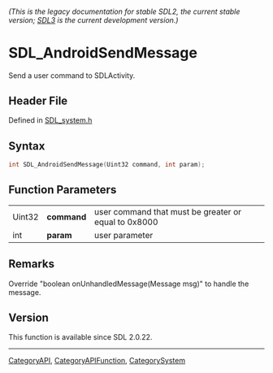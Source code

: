 ###### (This is the legacy documentation for stable SDL2, the current stable version; [SDL3](https://wiki.libsdl.org/SDL3/) is the current development version.)
# SDL_AndroidSendMessage

Send a user command to SDLActivity.

## Header File

Defined in [SDL_system.h](https://github.com/libsdl-org/SDL/blob/SDL2/include/SDL_system.h)

## Syntax

```c
int SDL_AndroidSendMessage(Uint32 command, int param);
```

## Function Parameters

|        |             |                                                      |
| ------ | ----------- | ---------------------------------------------------- |
| Uint32 | **command** | user command that must be greater or equal to 0x8000 |
| int    | **param**   | user parameter                                       |

## Remarks

Override "boolean onUnhandledMessage(Message msg)" to handle the message.

## Version

This function is available since SDL 2.0.22.

----
[CategoryAPI](CategoryAPI), [CategoryAPIFunction](CategoryAPIFunction), [CategorySystem](CategorySystem)


